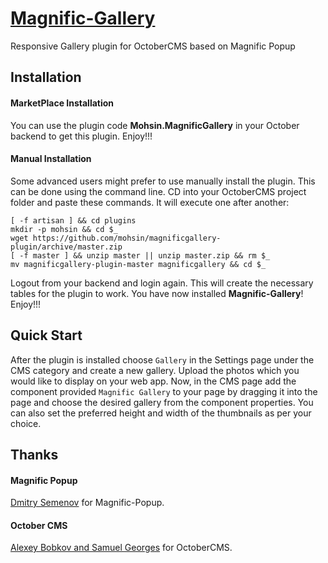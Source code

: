 # [Magnific-Gallery](https://github.com/mohsin/magnificgallery-plugin) #
Responsive Gallery plugin for OctoberCMS based on Magnific Popup

## Installation ##
#### MarketPlace Installation ####
You can use the plugin code **Mohsin.MagnificGallery** in your October backend to get this plugin. Enjoy!!!

#### Manual Installation ####
Some advanced users might prefer to use manually install the plugin. This can be done using the command line. CD into your OctoberCMS project folder and paste these commands. It will execute one after another:
```
[ -f artisan ] && cd plugins
mkdir -p mohsin && cd $_
wget https://github.com/mohsin/magnificgallery-plugin/archive/master.zip
[ -f master ] && unzip master || unzip master.zip && rm $_
mv magnificgallery-plugin-master magnificgallery && cd $_

```
Logout from your backend and login again. This will create the necessary tables for the plugin to work. You have now installed **Magnific-Gallery**! Enjoy!!!

## Quick Start ##
After the plugin is installed choose `Gallery` in the Settings page under the CMS category and create a new gallery. Upload the photos which you would like to display on your web app. Now, in the CMS page add the component provided `Magnific Gallery` to your page by dragging it into the page and choose the desired gallery from the component properties. You can also set the preferred height and width of the thumbnails as per your choice.

## Thanks ##

#### Magnific Popup ####
[Dmitry Semenov](http://dimsemenov.com/plugins/magnific-popup) for Magnific-Popup.

#### October CMS ####
[Alexey Bobkov and Samuel Georges](http://octobercms.com) for OctoberCMS.
